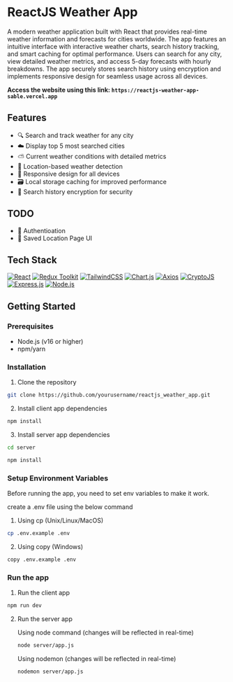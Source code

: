# ReactJS Weather App

A modern weather application built with React that provides real-time weather information and forecasts for cities worldwide. The app features an intuitive interface with interactive weather charts, search history tracking, and smart caching for optimal performance. Users can search for any city, view detailed weather metrics, and access 5-day forecasts with hourly breakdowns. The app securely stores search history using encryption and implements responsive design for seamless usage across all devices.

**Access the website using this link: `https://reactjs-weather-app-sable.vercel.app`**

## Features
- 🔍 Search and track weather for any city
- ☁️ Display top 5 most searched cities
- ⛅ Current weather conditions with detailed metrics
- 📌 Location-based weather detection
- 📱 Responsive design for all devices
- 🗃️ Local storage caching for improved performance
- 🔐 Search history encryption for security

## TODO
- 🔑 Authentioation
- 📄 Saved Location Page UI

## Tech Stack
[![React](https://img.shields.io/badge/React-18-61DAFB?style=for-the-badge&logo=react&logoColor=white)](https://react.dev/)
[![Redux Toolkit](https://img.shields.io/badge/Redux_Toolkit-764ABC?style=for-the-badge&logo=redux&logoColor=white)](https://redux-toolkit.js.org/)
[![TailwindCSS](https://img.shields.io/badge/Tailwind_CSS-38B2AC?style=for-the-badge&logo=tailwind-css&logoColor=white)](https://tailwindcss.com/)
[![Chart.js](https://img.shields.io/badge/Chart.js-FF6384?style=for-the-badge&logo=chart.js&logoColor=white)](https://www.chartjs.org/)
[![Axios](https://img.shields.io/badge/Axios-5A29E4?style=for-the-badge&logo=axios&logoColor=white)](https://axios-http.com/)
[![CryptoJS](https://img.shields.io/badge/CryptoJS-e3f30c?style=for-the-badge&logo=crypto.js&logoColor=white)](https://cryptojs.gitbook.io/)
[![Express.js](https://img.shields.io/badge/Express.js-3c873a?style=for-the-badge&logo=express&logoColor=white)](https://expressjs.com/)
[![Node.js](https://img.shields.io/badge/Node.js-339933?style=for-the-badge&logo=node.js&logoColor=white)](https://nodejs.org/)


## Getting Started

### Prerequisites
- Node.js (v16 or higher)
- npm/yarn

### Installation
1. Clone the repository
```bash
git clone https://github.com/yourusername/reactjs_weather_app.git
```

2. Install client app dependencies

```bash
npm install
```

3. Install server app dependencies
```bash
cd server
```
```bash
npm install
```

### Setup Environment Variables
Before running the app, you need to set env variables to make it work.

create a .env file using the below command
1. Using cp (Unix/Linux/MacOS)
```bash
cp .env.example .env
```
2. Using copy (Windows)
```bash
copy .env.example .env
```

### Run the app
1. Run the client app
```bash
npm run dev
```
2. Run the server app

    Using node command (changes will be reflected in real-time)
    ```bash
    node server/app.js
    ```
    Using nodemon (changes will be reflected in real-time)
    ```bash
    nodemon server/app.js
    ```
